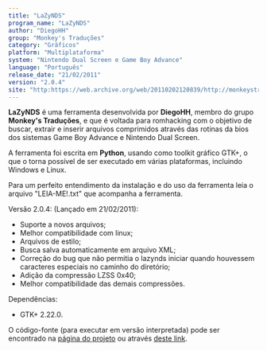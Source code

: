 ```yaml
---
title: "LaZyNDS"
program_name: "LaZyNDS"
author: "DiegoHH"
group: "Monkey's Traduções"
category: "Gráficos"
platform: "Multiplataforma"
system: "Nintendo Dual Screen e Game Boy Advance"
language: "Português"
release_date: "21/02/2011"
version: "2.0.4"
site: "http:https://web.archive.org/web/20110202120839/http://monkeystraducoes.com/ (fora do ar)"
---
```

<b>LaZyNDS</b> é uma ferramenta desenvolvida por <b>DiegoHH</b>, membro do grupo <b>Monkey's Traduções</b>, e que é voltada para romhacking com o objetivo de buscar, extrair e inserir arquivos comprimidos através das rotinas da bios dos sistemas Game Boy Advance e Nintendo Dual Screen.

A ferramenta foi escrita em <b>Python</b>, usando como toolkit gráfico GTK+, o que o torna possível de ser executado em várias plataformas, incluindo Windows e Linux.

Para um perfeito entendimento da instalação e do uso da ferramenta leia o arquivo "LEIA-ME!.txt" que acompanha a ferramenta.

Versão 2.0.4: (Lançado em 21/02/2011):

- Suporte a novos arquivos;
- Melhor compatibilidade com linux;
- Arquivos de estilo;
- Busca salva automaticamente em arquivo XML;
- Correção do bug que não permitia o lazynds iniciar quando houvessem caracteres especiais no caminho do diretório;
- Adição da compressão LZSS 0x40;
- Melhor compatibilidade das demais compressões.

Dependências:

- GTK+ 2.22.0.

O código-fonte (para executar em versão interpretada) pode ser encontrado na <a href="http://code.google.com/p/lazynds/">página do projeto</a> ou através <a href="https://romhackers.org/utilitarios/graficos/lazynds-source/">deste link</a>.
